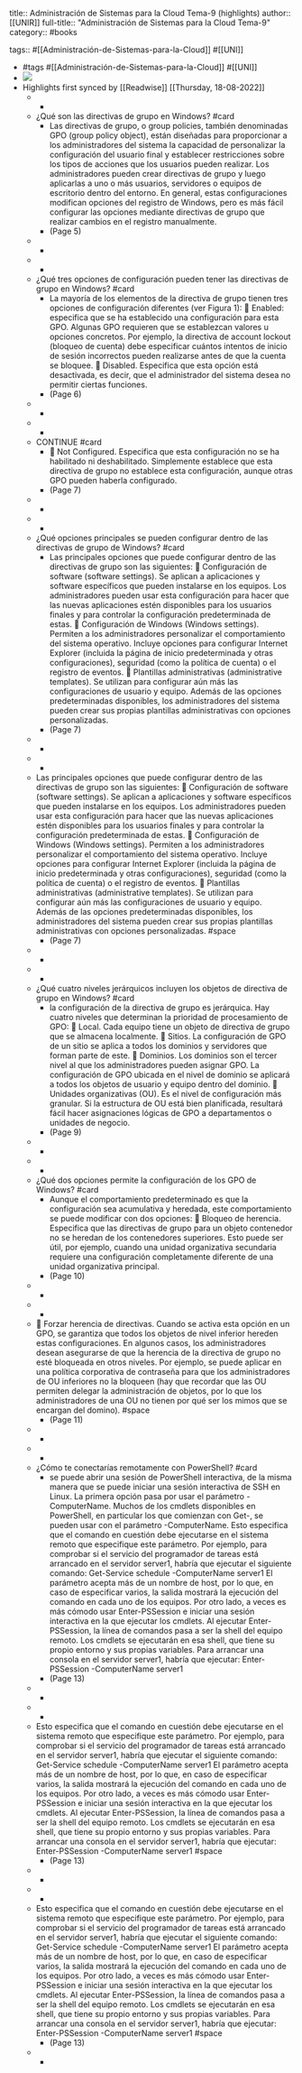 title:: Administración de Sistemas para la Cloud Tema-9 (highlights)
author:: [[UNIR]]
full-title:: "Administración de Sistemas para la Cloud Tema-9"
category:: #books

tags:: #[[Administración-de-Sistemas-para-la-Cloud]] #[[UNI]]

- #tags #[[Administración-de-Sistemas-para-la-Cloud]] #[[UNI]]
- ![](https://readwise-assets.s3.amazonaws.com/media/uploaded_book_covers/profile_22942/fae11c36-3217-4264-98f0-78802e83eb1f.jpg)
- Highlights first synced by [[Readwise]] [[Thursday, 18-08-2022]]
	- -
	- ¿Qué son las directivas de grupo en Windows? #card
		- Las directivas de grupo, o group policies, también denominadas GPO (group policy object),  están  diseñadas  para  proporcionar  a  los  administradores  del  sistema  la capacidad de personalizar la configuración del usuario final y establecer restricciones sobre  los  tipos  de  acciones  que  los  usuarios  pueden  realizar.  Los  administradores pueden crear directivas de grupo y luego aplicarlas a uno o más usuarios, servidores o  equipos  de  escritorio  dentro  del  entorno.  En  general,  estas  configuraciones modifican  opciones  del  registro  de  Windows,  pero  es  más  fácil  configurar  las opciones  mediante  directivas  de  grupo  que  realizar  cambios  en  el  registro manualmente.
		- (Page 5)
	- -
	- -
	- ¿Qué tres opciones de configuración pueden tener las directivas de grupo en Windows? #card
		- La  mayoría  de  los  elementos  de  la  directiva  de  grupo  tienen  tres  opciones  de configuración diferentes (ver Figura 1):   Enabled:  especifica  que  se  ha  establecido  una  configuración  para  esta  GPO. Algunas  GPO  requieren  que  se  establezcan  valores  u  opciones  concretos.  Por ejemplo,  la  directiva  de  account  lockout  (bloqueo  de  cuenta)  debe  especificar cuántos intentos de inicio de sesión incorrectos pueden realizarse antes de que la cuenta se bloquee.   Disabled.  Especifica  que  esta  opción  está  desactivada,  es  decir,  que  el administrador del sistema desea no permitir ciertas funciones.
		- (Page 6)
	- -
	- -
	- CONTINUE #card
		-   Not  Configured.  Especifica  que  esta  configuración  no  se  ha  habilitado  ni deshabilitado.  Simplemente  establece  que  esta directiva  de  grupo no  establece esta configuración, aunque otras GPO pueden haberla configurado.
		- (Page 7)
	- -
	- -
	- ¿Qué opciones principales se pueden configurar dentro de las directivas de grupo de Windows? #card
		- Las principales opciones que puede configurar dentro de las directivas de grupo son las siguientes:   Configuración  de  software  (software  settings).  Se  aplican  a  aplicaciones  y software específicos que pueden instalarse en los equipos. Los administradores pueden  usar  esta  configuración  para  hacer  que  las  nuevas  aplicaciones  estén disponibles  para los  usuarios  finales  y  para  controlar la  configuración predeterminada de estas.   Configuración de Windows (Windows settings).  Permiten a los administradores personalizar  el  comportamiento  del  sistema  operativo.  Incluye  opciones  para configurar Internet Explorer (incluida la página de inicio predeterminada y  otras configuraciones), seguridad (como la política de cuenta) o el registro de eventos.   Plantillas administrativas (administrative templates). Se utilizan para configurar aún  más  las  configuraciones  de  usuario  y  equipo.  Además  de  las  opciones predeterminadas disponibles, los administradores del sistema pueden crear sus propias plantillas administrativas con opciones personalizadas.
		- (Page 7)
	- -
	- -
	- Las principales opciones que puede configurar dentro de las directivas de grupo son las siguientes:   Configuración  de  software  (software  settings).  Se  aplican  a  aplicaciones  y software específicos que pueden instalarse en los equipos. Los administradores pueden  usar  esta  configuración  para  hacer  que  las  nuevas  aplicaciones  estén disponibles  para los  usuarios  finales  y  para  controlar la  configuración predeterminada de estas.   Configuración de Windows (Windows settings).  Permiten a los administradores personalizar  el  comportamiento  del  sistema  operativo.  Incluye  opciones  para configurar Internet Explorer (incluida la página de inicio predeterminada y  otras configuraciones), seguridad (como la política de cuenta) o el registro de eventos.   Plantillas administrativas (administrative templates). Se utilizan para configurar aún  más  las  configuraciones  de  usuario  y  equipo.  Además  de  las  opciones predeterminadas disponibles, los administradores del sistema pueden crear sus propias plantillas administrativas con opciones personalizadas. #space
		- (Page 7)
	- -
	- -
	- ¿Qué cuatro niveles jerárquicos incluyen los objetos de directiva de grupo en Windows? #card
		- la  configuración  de  la  directiva  de  grupo  es jerárquica. Hay cuatro niveles que determinan la prioridad de procesamiento de GPO:   Local.  Cada  equipo  tiene  un  objeto  de  directiva  de  grupo  que  se  almacena localmente.   Sitios.  La  configuración  de  GPO  de  un  sitio  se  aplica  a  todos  los  dominios  y servidores que forman parte de este.   Dominios.  Los  dominios  son  el  tercer  nivel  al  que  los  administradores  pueden asignar GPO. La configuración de GPO ubicada en el nivel de dominio se aplicará a todos los objetos de usuario y equipo dentro del dominio.   Unidades  organizativas  (OU).  Es  el  nivel  de  configuración  más  granular.  Si  la estructura de OU está bien planificada, resultará fácil hacer asignaciones lógicas de GPO a departamentos o unidades de negocio.
		- (Page 9)
	- -
	- -
	- ¿Qué dos opciones permite la configuración de los GPO de Windows? #card
		- Aunque el comportamiento predeterminado es que la configuración sea acumulativa y heredada, este comportamiento se puede modificar con dos opciones:   Bloqueo  de  herencia.  Especifica  que  las  directivas  de  grupo  para  un  objeto contenedor no se heredan de los contenedores superiores. Esto puede ser útil, por ejemplo, cuando una unidad organizativa secundaria requiere una configuración completamente diferente de una unidad organizativa principal.
		- (Page 10)
	- -
	- -
	-   Forzar  herencia  de  directivas.  Cuando  se  activa  esta  opción  en  un  GPO,  se garantiza que todos los objetos de nivel inferior hereden estas configuraciones. En algunos  casos,  los  administradores  desean  asegurarse  de  que  la  herencia  de  la directiva  de  grupo  no  esté  bloqueada  en  otros  niveles.  Por  ejemplo,  se  puede aplicar en una política corporativa de contraseña para que los administradores de OU inferiores no la bloqueen (hay que recordar que las OU permiten delegar la administración de objetos, por lo que los administradores de una OU no tienen por qué ser los mimos que se encargan del domino). #space
		- (Page 11)
	- -
	- -
	- ¿Cómo te conectarías remotamente con PowerShell? #card
		- se puede abrir una sesión de PowerShell interactiva, de la misma manera que se puede iniciar una sesión interactiva de SSH en Linux. La primera opción pasa por usar el parámetro -ComputerName. Muchos de los cmdlets disponibles en PowerShell, en particular los que comienzan con Get-, se pueden usar con el parámetro -ComputerName. Esto especifica que el comando en cuestión debe ejecutarse en el sistema remoto que especifique este parámetro. Por ejemplo, para comprobar  si  el  servicio  del  programador  de  tareas  está  arrancado  en  el  servidor server1, habría que ejecutar el siguiente comando: Get-Service schedule -ComputerName server1 El parámetro acepta más de un nombre de host, por lo que, en caso de especificar varios, la salida mostrará la ejecución del comando en cada uno de los equipos. Por  otro  lado,  a  veces  es  más  cómodo  usar  Enter-PSSession  e  iniciar  una  sesión interactiva en la que ejecutar los  cmdlets. Al ejecutar  Enter-PSSession, la línea de comandos pasa a ser la shell del equipo remoto. Los cmdlets  se ejecutarán en esa shell, que tiene su propio entorno y sus propias variables. Para arrancar una consola en el servidor server1, habría que ejecutar: Enter-PSSession -ComputerName server1
		- (Page 13)
	- -
	- -
	- Esto especifica que el comando en cuestión debe ejecutarse en el sistema remoto que especifique este parámetro. Por ejemplo, para comprobar  si  el  servicio  del  programador  de  tareas  está  arrancado  en  el  servidor server1, habría que ejecutar el siguiente comando: Get-Service schedule -ComputerName server1 El parámetro acepta más de un nombre de host, por lo que, en caso de especificar varios, la salida mostrará la ejecución del comando en cada uno de los equipos. Por  otro  lado,  a  veces  es  más  cómodo  usar  Enter-PSSession  e  iniciar  una  sesión interactiva en la que ejecutar los  cmdlets. Al ejecutar  Enter-PSSession, la línea de comandos pasa a ser la shell del equipo remoto. Los cmdlets  se ejecutarán en esa shell, que tiene su propio entorno y sus propias variables. Para arrancar una consola en el servidor server1, habría que ejecutar: Enter-PSSession -ComputerName server1 #space
		- (Page 13)
	- -
	- -
	- Esto especifica que el comando en cuestión debe ejecutarse en el sistema remoto que especifique este parámetro. Por ejemplo, para comprobar  si  el  servicio  del  programador  de  tareas  está  arrancado  en  el  servidor server1, habría que ejecutar el siguiente comando: Get-Service schedule -ComputerName server1 El parámetro acepta más de un nombre de host, por lo que, en caso de especificar varios, la salida mostrará la ejecución del comando en cada uno de los equipos. Por  otro  lado,  a  veces  es  más  cómodo  usar  Enter-PSSession  e  iniciar  una  sesión interactiva en la que ejecutar los  cmdlets. Al ejecutar  Enter-PSSession, la línea de comandos pasa a ser la shell del equipo remoto. Los cmdlets  se ejecutarán en esa shell, que tiene su propio entorno y sus propias variables. Para arrancar una consola en el servidor server1, habría que ejecutar: Enter-PSSession -ComputerName server1 #space
		- (Page 13)
	- -